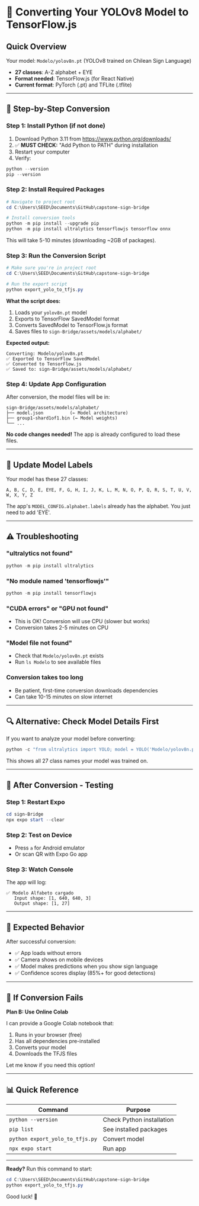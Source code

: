 # 🎯 Converting Your YOLOv8 Model to TensorFlow.js

## Quick Overview

Your model: `Modelo/yolov8n.pt` (YOLOv8 trained on Chilean Sign Language)
- **27 classes**: A-Z alphabet + EYE
- **Format needed**: TensorFlow.js (for React Native)
- **Current format**: PyTorch (.pt) and TFLite (.tflite)

---

## 🚀 Step-by-Step Conversion

### Step 1: Install Python (if not done)

1. Download Python 3.11 from https://www.python.org/downloads/
2. ✅ **MUST CHECK:** "Add Python to PATH" during installation
3. Restart your computer
4. Verify:
```powershell
python --version
pip --version
```

### Step 2: Install Required Packages

```powershell
# Navigate to project root
cd C:\Users\SEED\Documents\GitHub\capstone-sign-bridge

# Install conversion tools
python -m pip install --upgrade pip
python -m pip install ultralytics tensorflowjs tensorflow onnx
```

This will take 5-10 minutes (downloading ~2GB of packages).

### Step 3: Run the Conversion Script

```powershell
# Make sure you're in project root
cd C:\Users\SEED\Documents\GitHub\capstone-sign-bridge

# Run the export script
python export_yolo_to_tfjs.py
```

**What the script does:**
1. Loads your `yolov8n.pt` model
2. Exports to TensorFlow SavedModel format
3. Converts SavedModel to TensorFlow.js format
4. Saves files to `sign-Bridge/assets/models/alphabet/`

**Expected output:**
```
Converting: Modelo/yolov8n.pt
✅ Exported to TensorFlow SavedModel
✅ Converted to TensorFlow.js
✅ Saved to: sign-Bridge/assets/models/alphabet/
```

### Step 4: Update App Configuration

After conversion, the model files will be in:
```
sign-Bridge/assets/models/alphabet/
├── model.json          (← Model architecture)
├── group1-shard1of1.bin (← Model weights)
└── ...
```

**No code changes needed!** The app is already configured to load these files.

---

## 🎨 Update Model Labels

Your model has these 27 classes:
```
A, B, C, D, E, EYE, F, G, H, I, J, K, L, M, N, O, P, Q, R, S, T, U, V, W, X, Y, Z
```

The app's `MODEL_CONFIG.alphabet.labels` already has the alphabet. You just need to add 'EYE'.

---

## ⚠️ Troubleshooting

### "ultralytics not found"
```powershell
python -m pip install ultralytics
```

### "No module named 'tensorflowjs'"
```powershell
python -m pip install tensorflowjs
```

### "CUDA errors" or "GPU not found"
- This is OK! Conversion will use CPU (slower but works)
- Conversion takes 2-5 minutes on CPU

### "Model file not found"
- Check that `Modelo/yolov8n.pt` exists
- Run `ls Modelo` to see available files

### Conversion takes too long
- Be patient, first-time conversion downloads dependencies
- Can take 10-15 minutes on slow internet

---

## 🔍 Alternative: Check Model Details First

If you want to analyze your model before converting:

```powershell
python -c "from ultralytics import YOLO; model = YOLO('Modelo/yolov8n.pt'); print(model.names)"
```

This shows all 27 class names your model was trained on.

---

## 📱 After Conversion - Testing

### Step 1: Restart Expo
```powershell
cd sign-Bridge
npx expo start --clear
```

### Step 2: Test on Device
- Press `a` for Android emulator
- Or scan QR with Expo Go app

### Step 3: Watch Console
The app will log:
```
✅ Modelo Alfabeto cargado
   Input shape: [1, 640, 640, 3]
   Output shape: [1, 27]
```

---

## 🎯 Expected Behavior

After successful conversion:
- ✅ App loads without errors
- ✅ Camera shows on mobile devices
- ✅ Model makes predictions when you show sign language
- ✅ Confidence scores display (85%+ for good detections)

---

## 🚨 If Conversion Fails

**Plan B: Use Online Colab**

I can provide a Google Colab notebook that:
1. Runs in your browser (free)
2. Has all dependencies pre-installed
3. Converts your model
4. Downloads the TFJS files

Let me know if you need this option!

---

## 📊 Quick Reference

| Command | Purpose |
|---------|---------|
| `python --version` | Check Python installation |
| `pip list` | See installed packages |
| `python export_yolo_to_tfjs.py` | Convert model |
| `npx expo start` | Run app |

---

**Ready?** Run this command to start:

```powershell
cd C:\Users\SEED\Documents\GitHub\capstone-sign-bridge
python export_yolo_to_tfjs.py
```

Good luck! 🚀
